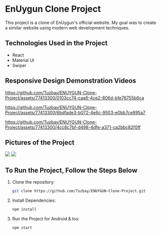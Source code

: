 # EnUygun Clone Project

This project is a clone of EnUygun's official website. My goal was to create a similar website using modern web development techniques.

## Technologies Used in the Project
- React
- Material UI
- Swiper

## Responsive Design Demonstration Videos

https://github.com/Tuzbay/ENUYGUN-Clone-Project/assets/77413300/0103cc74-caa6-4ce2-806d-bfe76755b6ca

https://github.com/Tuzbay/ENUYGUN-Clone-Project/assets/77413300/6bdfade3-b072-4e6c-9503-e0bb7ce895a7

https://github.com/Tuzbay/ENUYGUN-Clone-Project/assets/77413300/4cc8c7bf-d498-4dfe-a371-ca2bbc82f0ff

## Pictures of the Project

<img src="https://github.com/Tuzbay/ENUYGUN-Clone-Project/assets/77413300/f9cde22a-0030-4cfa-b143-08ff3942c5f9">
<img src="https://github.com/Tuzbay/ENUYGUN-Clone-Project/assets/77413300/fd7b8476-eec8-449d-bfa7-c6f1f0bf787a">

## To Run the Project, Follow the Steps Below

1. Clone the repository: 
   ```sh
   git clone https://github.com/Tuzbay/ENUYGUN-Clone-Project.git
2. Install Dependencies: 
   ```sh
   npm install
3. Run the Project for Android & Ios: 
   ```sh
   npm start
   
